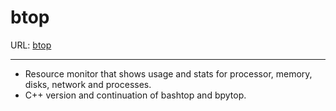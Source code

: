 # btop

URL: [btop](https://github.com/aristocratos/btop)

----

* Resource monitor that shows usage and stats for processor, memory, disks,
  network and processes.
* C++ version and continuation of bashtop and bpytop.
